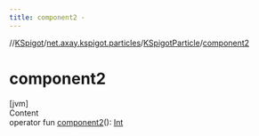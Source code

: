 ```yaml
---
title: component2 -
---
```

//[KSpigot](../../index.md)/[net.axay.kspigot.particles](../index.md)/[KSpigotParticle](index.md)/[component2](component2.md)



# component2  
[jvm]  
Content  
operator fun [component2](component2.md)(): [Int](https://kotlinlang.org/api/latest/jvm/stdlib/kotlin/-int/index.html)  



